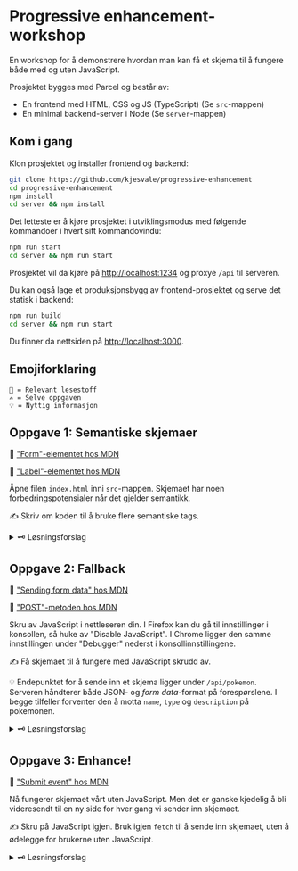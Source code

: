 # Progressive enhancement-workshop

En workshop for å demonstrere hvordan man kan få et skjema til å fungere både med og uten JavaScript.

Prosjektet bygges med Parcel og består av:

- En frontend med HTML, CSS og JS (TypeScript) (Se `src`-mappen)
- En minimal backend-server i Node (Se `server`-mappen)

## Kom i gang

Klon prosjektet og installer frontend og backend:
```sh
git clone https://github.com/kjesvale/progressive-enhancement
cd progressive-enhancement
npm install
cd server && npm install
```

Det letteste er å kjøre prosjektet i utviklingsmodus med følgende kommandoer i hvert sitt kommandovindu:

```sh
npm run start
cd server && npm run start
```

Prosjektet vil da kjøre på [http://localhost:1234](http://localhost:1234) og proxye `/api` til serveren.

Du kan også lage et produksjonsbygg av frontend-prosjektet og serve det statisk i backend:

```sh
npm run build
cd server && npm run start
```

Du finner da nettsiden på [http://localhost:3000](http://localhost:3000).

## Emojiforklaring

```
📖 = Relevant lesestoff
✍️ = Selve oppgaven
💡 = Nyttig informasjon
```

## Oppgave 1: Semantiske skjemaer

📖 ["Form"-elementet hos MDN](https://developer.mozilla.org/en-US/docs/Web/HTML/Element/form)

📖 ["Label"-elementet hos MDN](https://developer.mozilla.org/en-US/docs/Web/HTML/Element/label)

Åpne filen `index.html` inni `src`-mappen. Skjemaet har noen forbedringspotensialer når det gjelder semantikk.

✍️ Skriv om koden til å bruke flere semantiske tags.

<details>
<summary>🗝 Løsningsforslag</summary>

Inni `src/index.html`:
```html
<h1 class="title">Pokédex</h1>
<h2 class="subtitle">Submit a new pokémon</h2>

<form>
    <label for="name-input">Name</label>
    <input id="name-input" type="text" placeholder="Enter name" />

    <label for="type-select">Type</label>
    <select id="type-select">
        <option value="">-- Choose a type --</option>
        <option value="fire">Fire</option>
        <option value="water">Water</option>
        <option value="grass">Grass</option>
        <option value="electric">Electric</option>
    </select>

    <label for="description-input">Description</label>
    <textarea id="description-input" placeholder="Write a short description" />

    <button id="submit-button">Submit pokemon</button>
</form>
```

Hvis du har submit-knappen inni et `<form>`-element vil et trykk på knappen automatisk sende inn skjemaet og laste inn siden på nytt. Du kan unngå denne oppførselen ved å legge til `event.preventDefault();` i knappens event-listener i `index.ts`:

```ts
submitButton.addEventListener("click", async (event) => {
    event.preventDefault();
    ...
}
```

</details>

## Oppgave 2: Fallback

📖 ["Sending form data" hos MDN](https://developer.mozilla.org/en-US/docs/Learn/Forms/Sending_and_retrieving_form_data)

📖 ["POST"-metoden hos MDN](https://developer.mozilla.org/en-US/docs/Web/HTTP/Methods/POST)

Skru av JavaScript i nettleseren din. I Firefox kan du gå til innstillinger i konsollen, så huke av "Disable JavaScript". I Chrome ligger den samme innstillingen under "Debugger" nederst i konsollinnstillingene.

✍️ Få skjemaet til å fungere med JavaScript skrudd av.

💡 Endepunktet for å sende inn et skjema ligger under `/api/pokemon`. Serveren håndterer både JSON- og _form data_-format på forespørslene. I begge tilfeller forventer den å motta `name`, `type` og `description` på pokemonen.

<details>
<summary>🗝 Løsningsforslag</summary>

Her bruker vi `<form>` sine method- og action-attributter i `src/index.html` for å bestemme hvor og hvordan skjemaet skal sendes når brukeren trykker på submit-knappen.

Hvis du ikke gjorde det i forrige oppgave, er det også viktig å legge til `name`-attributten på `input`, `select` og `textarea`-elementene. Når skjemaet sendes med "submit"-eventen, er det ikke lenger i JSON-format, men url-formatert _form data_.


```html
<form method="POST" action="/api/pokemon">
    <label for="name-input">Name</label>
    <input
        name="name"
        id="name-input"
        type="text"
        placeholder="Enter name"
    />

    <label for="type-select">Type</label>
    <select name="type" id="type-select">
        <option value="">-- Choose a type --</option>
        <option value="fire">Fire</option>
        <option value="water">Water</option>
        <option value="grass">Grass</option>
        <option value="electric">Electric</option>
    </select>

    <label>Description</label>
    <textarea
        name="description"
        id="description-input"
        placeholder="Write a short description"
    />

    <button id="submit-button">Submit pokemon</button>
</form>
```
</details>

## Oppgave 3: Enhance!

📖 ["Submit event" hos MDN](https://developer.mozilla.org/en-US/docs/Web/API/HTMLFormElement/submit_event)

Nå fungerer skjemaet vårt uten JavaScript. Men det er ganske kjedelig å bli videresendt til en ny side for hver gang vi sender inn skjemaet.

✍️ Skru på JavaScript igjen. Bruk igjen `fetch` til å sende inn skjemaet, uten å ødelegge for brukerne uten JavaScript.

<details>
<summary>🗝 Løsningsforslag</summary>

Her har vi valgt å erstatte "click"-lytteren vi hadde på submit-knappen med en "submit"-lytter på selve skjemaet. Vi endrer også fetch-kallet til å sende form-dataen direkte med "Content-Type" satt til `application/x-www-form-urlencoded`.

I `src/index.ts`:
```ts
pokemonForm.addEventListener("submit", async (event) => {
    event.preventDefault();

    const formData = new URLSearchParams(
        new FormData(pokemonForm) as URLSearchParams
    );

    try {
        const response = await fetch("/api/pokemon", {
            method: "POST",
            body: formData,
            headers: {
                "Content-Type": "application/x-www-form-urlencoded",
            },
        });

        resultDiv.innerText = await response.text();
    } catch (e) {
        resultDiv.innerText = "Error submitting pokemon!";
    }
});
```
</details>

